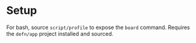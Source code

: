 Setup
=====

For bash, source `script/profile` to expose the `board` command.  Requires the
`defn/app` project installed and sourced.
